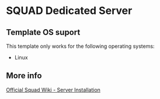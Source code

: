 # SQUAD Dedicated Server

## Template OS suport

This template only works for the following operating systems:

- Linux

## More info

[Official Squad Wiki - Server Installation](https://squad.fandom.com/wiki/Server_Installation)
